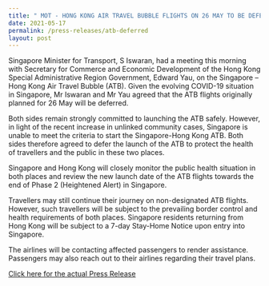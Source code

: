 ```yaml
---
title: " MOT - HONG KONG AIR TRAVEL BUBBLE FLIGHTS ON 26 MAY TO BE DEFERRED"
date: 2021-05-17
permalink: /press-releases/atb-deferred
layout: post
---
```

Singapore Minister for Transport, S Iswaran, had a meeting this morning with Secretary for Commerce and Economic Development of the Hong Kong Special Administrative Region Government, Edward Yau, on the Singapore – Hong Kong Air Travel Bubble (ATB). Given the evolving COVID-19 situation in Singapore, Mr Iswaran and Mr Yau agreed that the ATB flights originally planned for 26 May will be deferred.
 
Both sides remain strongly committed to launching the ATB safely. However, in light of the recent increase in unlinked community cases, Singapore is unable to meet the criteria to start the Singapore-Hong Kong ATB. Both sides therefore agreed to defer the launch of the ATB to protect the health of travellers and the public in these two places.
 
Singapore and Hong Kong will closely monitor the public health situation in both places and review the new launch date of the ATB flights towards the end of Phase 2 (Heightened Alert) in Singapore.
 
Travellers may still continue their journey on non-designated ATB flights. However, such travellers will be subject to the prevailing border control and health requirements of both places. Singapore residents returning from Hong Kong will be subject to a 7-day Stay-Home Notice upon entry into Singapore.
 
The airlines will be contacting affected passengers to render assistance. Passengers may also reach out to their airlines regarding their travel plans.

<a href="https://www.mot.gov.sg/news/press-releases/Details/launch-of-singapore-hong-kong-air-travel-bubble-flights-on-26-may-to-be-deferred">Click here for the actual Press Release</a>